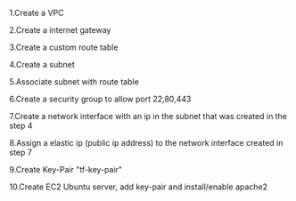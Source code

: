 1.Create a VPC

2.Create a internet gateway

3.Create a custom route table

4.Create a subnet

5.Associate subnet with route table

6.Create a security group to allow port 22,80,443

7.Create a network interface with an ip in the subnet that was created in the step 4

8.Assign a elastic ip (public ip address) to the network interface created in step 7

9.Create Key-Pair "tf-key-pair"

10.Create EC2 Ubuntu server, add key-pair and install/enable apache2
